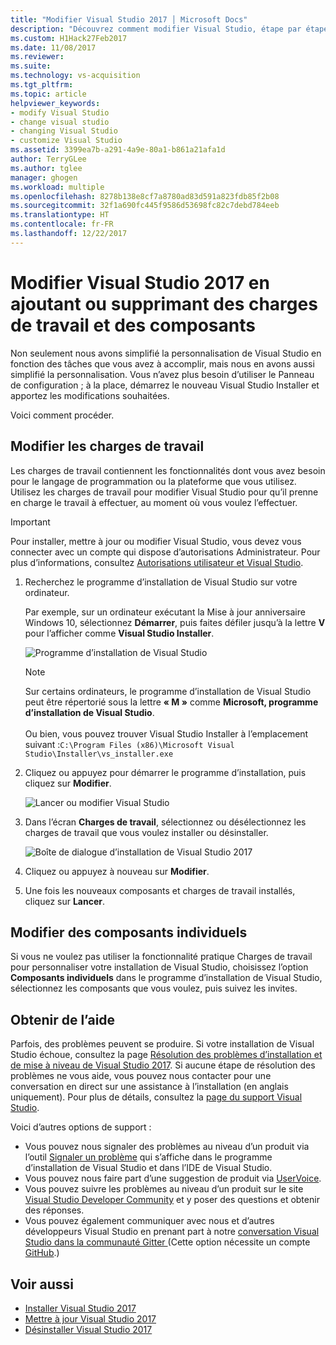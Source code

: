 ```yaml
---
title: "Modifier Visual Studio 2017 │ Microsoft Docs"
description: "Découvrez comment modifier Visual Studio, étape par étape."
ms.custom: H1Hack27Feb2017
ms.date: 11/08/2017
ms.reviewer: 
ms.suite: 
ms.technology: vs-acquisition
ms.tgt_pltfrm: 
ms.topic: article
helpviewer_keywords:
- modify Visual Studio
- change visual studio
- changing Visual Studio
- customize Visual Studio
ms.assetid: 3399ea7b-a291-4a9e-80a1-b861a21afa1d
author: TerryGLee
ms.author: tglee
manager: ghogen
ms.workload: multiple
ms.openlocfilehash: 8278b138e8cf7a8780ad83d591a823fdb85f2b08
ms.sourcegitcommit: 32f1a690fc445f9586d53698fc82c7debd784eeb
ms.translationtype: HT
ms.contentlocale: fr-FR
ms.lasthandoff: 12/22/2017
---
```

# <a name="modify-visual-studio-2017-by-adding-or-removing-workloads-and-components"></a>Modifier Visual Studio 2017 en ajoutant ou supprimant des charges de travail et des composants
Non seulement nous avons simplifié la personnalisation de Visual Studio en fonction des tâches que vous avez à accomplir, mais nous en avons aussi simplifié la personnalisation. Vous n’avez plus besoin d’utiliser le Panneau de configuration ; à la place, démarrez le nouveau Visual Studio Installer et apportez les modifications souhaitées.

Voici comment procéder.  

## <a name="modify-workloads"></a>Modifier les charges de travail  
 Les charges de travail contiennent les fonctionnalités dont vous avez besoin pour le langage de programmation ou la plateforme que vous utilisez. Utilisez les charges de travail pour modifier Visual Studio pour qu’il prenne en charge le travail à effectuer, au moment où vous voulez l’effectuer.  

>[!IMPORTANT]
>Pour installer, mettre à jour ou modifier Visual Studio, vous devez vous connecter avec un compte qui dispose d’autorisations Administrateur. Pour plus d’informations, consultez [Autorisations utilisateur et Visual Studio](../ide/user-permissions-and-visual-studio.md).

1.  Recherchez le programme d’installation de Visual Studio sur votre ordinateur.  

     Par exemple, sur un ordinateur exécutant la Mise à jour anniversaire Windows 10, sélectionnez **Démarrer**, puis faites défiler jusqu’à la lettre **V** pour l’afficher comme **Visual Studio Installer**.  

     ![Programme d’installation de Visual Studio](media/vs2017-locate-the-visual-studio-installer.PNG "Localiser le programme d’installation de Microsoft Visual Studio")

     >[!NOTE]
     Sur certains ordinateurs, le programme d’installation de Visual Studio peut être répertorié sous la lettre **« M »** comme **Microsoft, programme d’installation de Visual Studio**.<br/><br/> Ou bien, vous pouvez trouver Visual Studio Installer à l’emplacement suivant :`C:\Program Files (x86)\Microsoft Visual Studio\Installer\vs_installer.exe`

2.  Cliquez ou appuyez pour démarrer le programme d’installation, puis cliquez sur **Modifier**.  

     ![Lancer ou modifier Visual Studio](media/vs2017-modify.PNG "Modifier Visual Studio 2017")  

3.  Dans l’écran **Charges de travail**, sélectionnez ou désélectionnez les charges de travail que vous voulez installer ou désinstaller.  

    ![Boîte de dialogue d’installation de Visual Studio 2017](media/vs2017-modify-workloads.PNG "Choisir une charge de travail dans Visual Studio 2017")

4. Cliquez ou appuyez à nouveau sur **Modifier**.  

5. Une fois les nouveaux composants et charges de travail installés, cliquez sur **Lancer**.

## <a name="modify-individual-components"></a>Modifier des composants individuels

Si vous ne voulez pas utiliser la fonctionnalité pratique Charges de travail pour personnaliser votre installation de Visual Studio, choisissez l’option **Composants individuels** dans le programme d’installation de Visual Studio, sélectionnez les composants que vous voulez, puis suivez les invites.  

## <a name="get-support"></a>Obtenir de l’aide
Parfois, des problèmes peuvent se produire. Si votre installation de Visual Studio échoue, consultez la page [Résolution des problèmes d’installation et de mise à niveau de Visual Studio 2017](troubleshooting-installation-issues.md). Si aucune étape de résolution des problèmes ne vous aide, vous pouvez nous contacter pour une conversation en direct sur une assistance à l’installation (en anglais uniquement). Pour plus de détails, consultez la [page du support Visual Studio](https://www.visualstudio.com/vs/support/#talktous).

Voici d’autres options de support :
* Vous pouvez nous signaler des problèmes au niveau d’un produit via l’outil [Signaler un problème](../ide/how-to-report-a-problem-with-visual-studio-2017.md) qui s’affiche dans le programme d’installation de Visual Studio et dans l’IDE de Visual Studio.
* Vous pouvez nous faire part d’une suggestion de produit via [UserVoice](https://visualstudio.uservoice.com/forums/121579).
* Vous pouvez suivre les problèmes au niveau d’un produit sur le site [Visual Studio Developer Community](https://developercommunity.visualstudio.com/) et y poser des questions et obtenir des réponses.
* Vous pouvez également communiquer avec nous et d’autres développeurs Visual Studio en prenant part à notre [conversation Visual Studio dans la communauté Gitter ](https://gitter.im/Microsoft/VisualStudio)  (Cette option nécessite un compte [GitHub](https://github.com/).)

## <a name="see-also"></a>Voir aussi
* [Installer Visual Studio 2017](install-visual-studio.md)
* [Mettre à jour Visual Studio 2017](update-visual-studio.md)
* [Désinstaller Visual Studio 2017](uninstall-visual-studio.md)
